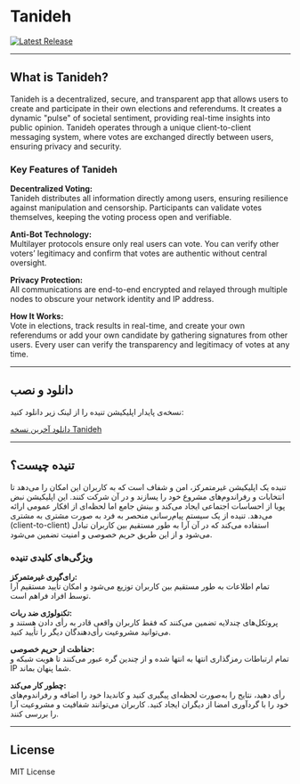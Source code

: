# Tanideh

[![Latest Release](https://img.shields.io/github/v/release/Tanideh-Dev/Tanideh)](https://github.com/Tanideh-Dev/Tanideh/releases/latest)

---

## What is Tanideh?

Tanideh is a decentralized, secure, and transparent app that allows users to create and participate in their own elections and referendums. It creates a dynamic "pulse" of societal sentiment, providing real-time insights into public opinion. Tanideh operates through a unique client-to-client messaging system, where votes are exchanged directly between users, ensuring privacy and security.

### Key Features of Tanideh

**Decentralized Voting:**  
Tanideh distributes all information directly among users, ensuring resilience against manipulation and censorship. Participants can validate votes themselves, keeping the voting process open and verifiable.

**Anti-Bot Technology:**  
Multilayer protocols ensure only real users can vote. You can verify other voters’ legitimacy and confirm that votes are authentic without central oversight.

**Privacy Protection:**  
All communications are end-to-end encrypted and relayed through multiple nodes to obscure your network identity and IP address.

**How It Works:**  
Vote in elections, track results in real-time, and create your own referendums or add your own candidate by gathering signatures from other users. Every user can verify the transparency and legitimacy of votes at any time.

---

## دانلود و نصب

نسخه‌ی پایدار اپلیکیشن تنیده را از لینک زیر دانلود کنید:

[دانلود آخرین نسخه Tanideh](https://github.com/Tanideh-Dev/Tanideh/releases/latest)

---

## تنیده چیست؟

تنیده یک اپلیکیشن غیرمتمرکز، امن و شفاف است که به کاربران این امکان را می‌دهد تا انتخابات و رفراندوم‌های مشروع خود را یسازند و در آن شرکت کنند. این اپلیکیشن نبض پویا از احساسات اجتماعی ایجاد می‌کند و بینش‌ جامع اما لحظه‌ای از افکار عمومی ارائه می‌دهد. تنیده از یک سیستم پیام‌رسانی منحصر به فرد به صورت مشتری به مشتری (client-to-client) استفاده می‌کند که در آن آرا به طور مستقیم بین کاربران تبادل می‌شود و از این طریق حریم خصوصی و امنیت تضمین می‌شود.

### ویژگی‌های کلیدی تنیده

**رای‌گیری غیرمتمرکز:**  
تمام اطلاعات به طور مستقیم بین کاربران توزیع می‌شود و امکان تأیید مستقیم آرا توسط افراد فراهم است.

**تکنولوژی ضد ربات:**  
پروتکل‌های چندلایه تضمین می‌کنند که فقط کاربران واقعی قادر به رأی دادن هستند و می‌توانید مشروعیت رأی‌دهندگان دیگر را تأیید کنید.

**حفاظت از حریم خصوصی:**  
تمام ارتباطات رمزگذاری انتها به انتها شده و از چندین گره عبور می‌کنند تا هویت شبکه و IP شما پنهان بماند.

**چطور کار می‌کند:**  
رأی دهید، نتایج را به‌صورت لحظه‌ای پیگیری کنید و کاندیدا خود را اضافه و رفراندوم‌های خود را با گردآوری امضا از دیگران ایجاد کنید. کاربران می‌توانند شفافیت و مشروعیت آرا را بررسی کنند.

---

## License

MIT License
